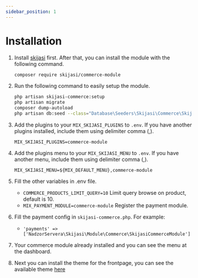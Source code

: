```yaml
---
sidebar_position: 1
---
```


# Installation

1. Install [skijasi](https://skijasi-docs.uatech.co.id/getting-started/installation) first. After that, you can install the module with the following command.

    ```bash
    composer require skijasi/commerce-module
    ```

1. Run the following command to easily setup the module.

    ```bash
    php artisan skijasi-commerce:setup
    php artisan migrate
    composer dump-autoload
    php artisan db:seed --class="Database\Seeders\Skijasi\Commerce\SkijasiCommerceModuleSeeder"
    ```

1. Add the plugins to your `MIX_SKIJASI_PLUGINS` to `.env`. If you have another plugins installed, include them using delimiter comma (,).

    ```
    MIX_SKIJASI_PLUGINS=commerce-module
    ```

1. Add the plugins menu to your `MIX_SKIJASI_MENU` to `.env`. If you have another menu, include them using delimiter comma (,).

    ```
    MIX_SKIJASI_MENU=${MIX_DEFAULT_MENU},commerce-module
    ```

1. Fill the other variables in .env file.
    - `COMMERCE_PRODUCTS_LIMIT_QUERY=10` Limit query browse on product, default is 10.
    - `MIX_PAYMENT_MODULE=commerce-module` Register the payment module.

1. Fill the payment config in `skijasi-commerce.php`. For example:
    - `'payments' => ['NadzorServera\Skijasi\Module\Commerce\SkijasiCommerceModule']`

1. Your commerce module already installed and you can see the menu at the dashboard.

1. Next you can install the theme for the frontpage, you can see the available theme [here](https://github.com/nadzorservera-croatia/skijasi-awesome#themes)
